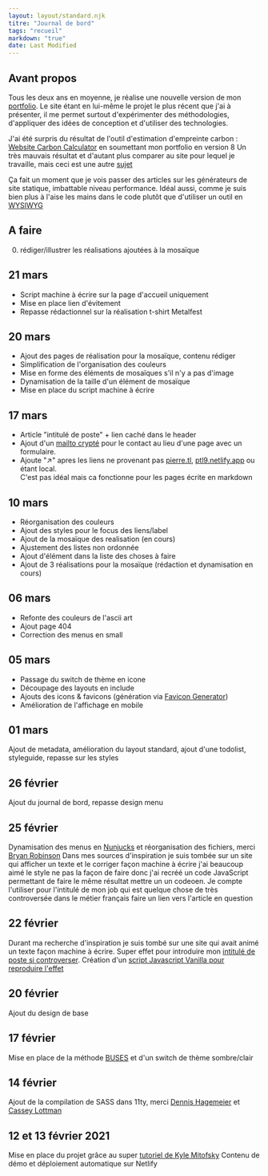 ```yaml
---
layout: layout/standard.njk
titre: "Journal de bord"
tags: "recueil"
markdown: "true"
date: Last Modified
---
```


## Avant propos

Tous les deux ans en moyenne, je réalise une nouvelle version de mon [portfolio](/realisations/historique-portfolio).
Le site étant en lui-même le projet le plus récent que j'ai à présenter, il me permet surtout d'expérimenter des méthodologies, d'appliquer des idées de conception et d'utiliser des technologies.

J'ai été surpris du résultat de l'outil d'estimation d'empreinte carbon : [Website Carbon Calculator](https://www.websitecarbon.com/website/pierre-tl/) en soumettant mon portfolio en version 8
Un très mauvais résultat et d'autant plus comparer au site pour lequel je travaille, mais ceci est une autre [sujet](/recueil/empreinte-carbone)

Ça fait un moment que je vois passer des articles sur les générateurs de site statique, imbattable niveau performance.
Idéal aussi, comme je suis bien plus à l'aise les mains dans le code plutôt que d'utiliser un outil en [WYSIWYG](https://www.linternaute.fr/dictionnaire/fr/definition/wysiwyg/)


## A faire
0. rédiger/illustrer les réalisations ajoutées à la mosaïque

## 21 mars
* Script machine à écrire sur la page d'accueil uniquement
* Mise en place lien d'évitement
* Repasse rédactionnel sur la réalisation t-shirt Metalfest

## 20 mars
* Ajout des pages de réalisation pour la mosaïque, contenu rédiger
* Simplification de l'organisation des couleurs
* Mise en forme des éléments de mosaïques s'il n'y a pas d'image
* Dynamisation de la taille d'un élément de mosaïque
* Mise en place du script machine à écrire
   
## 17 mars
* Article "intitulé de poste" + lien caché dans le header
* Ajout d'un [mailto crypté](https://www.nicolas-hoffmann.net/utilitaires/crypteur.php) pour le contact au lieu d'une page avec un formulaire.
* Ajoute "↗" apres les liens ne provenant pas [pierre.tl](http://www.pierre.tl/), [ptl9.netlify.app](https://ptl9.netlify.app/) ou étant local. <br>
C'est pas idéal mais ca fonctionne pour les pages écrite en markdown

## 10 mars
* Réorganisation des couleurs
* Ajout des styles pour le focus des liens/label
* Ajout de la mosaïque des realisation (en cours)
* Ajustement des listes non ordonnée
* Ajout d'élément dans la liste des choses à faire
* Ajout de 3 réalisations pour la mosaïque (rédaction et dynamisation en cours)

## 06 mars
* Refonte des couleurs de l'ascii art
* Ajout page 404
* Correction des menus en small 

## 05 mars
* Passage du switch de thème en icone
* Découpage des layouts en include
* Ajouts des icons & favicons (génération via [Favicon Generator](https://realfavicongenerator.net))
* Amélioration de l'affichage en mobile


## 01 mars
Ajout de metadata, amélioration du layout standard, ajout d'une todolist, styleguide, repasse sur les styles


## 26 février
Ajout du journal de bord, repasse design menu


## 25 février
Dynamisation des menus en [Nunjucks](https://mozilla.github.io/nunjucks/templating.html) et réorganisation des fichiers, merci [Bryan Robinson](https://www.youtube.com/watch?v=xzH2XZubgEk)
Dans mes sources d'inspiration je suis tombée sur un site qui afficher un texte et le corriger façon machine à écrire j'ai beaucoup aimé le style ne pas la façon de faire donc j'ai recréé un code JavaScript permettant de faire le même résultat mettre un un codeoen. Je compte l'utiliser pour l'intitulé de mon job qui est quelque chose de très controversée dans le métier français faire un lien vers l'article en question


## 22 février
Durant ma recherche d'inspiration je suis tombé sur une site qui avait animé un texte façon machine à écrire.
Super effet pour introduire mon [intitulé de poste si controverser](/recueil/intitule-poste/). Création d'un [script Javascript Vanilla pour reproduire l'effet](https://codepen.io/pierre_tl/pen/oNYeXJd)


## 20 février
Ajout du design de base


## 17 février
Mise en place de la méthode [BUSES](/recueil/methode-buses/) et d'un switch de thème sombre/clair


## 14 février
Ajout de la compilation de SASS dans 11ty, merci [Dennis Hagemeier](https://www.d-hagemeier.com/en/sass-compile-11ty/) et [Cassey Lottman](https://github.com/clottman/cassey-on-eleventy/pull/9/files)


## 12 et 13 février 2021
Mise en place du projet grâce au super [tutoriel de Kyle Mitofsky](https://www.youtube.com/watch?v=ozTesGh0l7)
Contenu de démo et déploiement automatique sur Netlify
